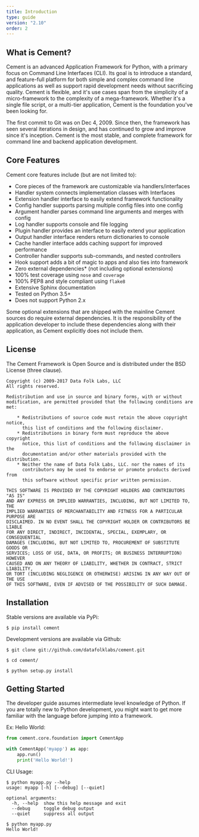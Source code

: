 ```yaml
---
title: Introduction
type: guide
version: "2.10"
order: 2
---
```


## What is Cement?

Cement is an advanced Application Framework for Python, with a primary focus on Command Line Interfaces (CLI).  Its goal is to introduce a standard, and feature-full platform for both simple and complex command line applications as well as support rapid development needs without sacrificing quality.  Cement is flexible, and it's use cases span from the simplicity of a micro-framework to the complexity of a mega-framework. Whether it's a single file script, or a multi-tier application, Cement is the foundation you've been looking for.

The first commit to Git was on Dec 4, 2009.  Since then, the framework has seen several iterations in design, and has continued to grow and improve since it's inception.  Cement is the most stable, and complete framework for command line and backend application development.

## Core Features

Cement core features include (but are not limited to):

- Core pieces of the framework are customizable via handlers/interfaces
- Handler system connects implementation classes with Interfaces
- Extension handler interface to easily extend framework functionality
- Config handler supports parsing multiple config files into one config
- Argument handler parses command line arguments and merges with config
- Log handler supports console and file logging
- Plugin handler provides an interface to easily extend your application
- Output handler interface renders return dictionaries to console
- Cache handler interface adds caching support for improved performance
- Controller handler supports sub-commands, and nested controllers
- Hook support adds a bit of magic to apps and also ties into framework
- Zero external dependencies* (not including optional extensions)
- 100% test coverage using `nose` and `coverage`
- 100% PEP8 and style compliant using `flake8`
- Extensive Sphinx documentation
- Tested on Python 3.5+
- Does not support Python 2.x

<p class="tip-warn">Some optional extensions that are shipped with the mainline Cement sources do require external dependencies.  It is the responsibility of the application developer to include these dependencies along with their application, as Cement explicitly does not include them.</p>

## License

The Cement Framework is Open Source and is distributed under the BSD License (three clause).

```
Copyright (c) 2009-2017 Data Folk Labs, LLC
All rights reserved.

Redistribution and use in source and binary forms, with or without
modification, are permitted provided that the following conditions are met:

    * Redistributions of source code must retain the above copyright notice,
      this list of conditions and the following disclaimer.
    * Redistributions in binary form must reproduce the above copyright
      notice, this list of conditions and the following disclaimer in the
      documentation and/or other materials provided with the distribution.
    * Neither the name of Data Folk Labs, LLC. nor the names of its
      contributors may be used to endorse or promote products derived from
      this software without specific prior written permission.

THIS SOFTWARE IS PROVIDED BY THE COPYRIGHT HOLDERS AND CONTRIBUTORS "AS IS"
AND ANY EXPRESS OR IMPLIED WARRANTIES, INCLUDING, BUT NOT LIMITED TO, THE
IMPLIED WARRANTIES OF MERCHANTABILITY AND FITNESS FOR A PARTICULAR PURPOSE ARE
DISCLAIMED. IN NO EVENT SHALL THE COPYRIGHT HOLDER OR CONTRIBUTORS BE LIABLE
FOR ANY DIRECT, INDIRECT, INCIDENTAL, SPECIAL, EXEMPLARY, OR CONSEQUENTIAL
DAMAGES (INCLUDING, BUT NOT LIMITED TO, PROCUREMENT OF SUBSTITUTE GOODS OR
SERVICES; LOSS OF USE, DATA, OR PROFITS; OR BUSINESS INTERRUPTION) HOWEVER
CAUSED AND ON ANY THEORY OF LIABILITY, WHETHER IN CONTRACT, STRICT LIABILITY,
OR TORT (INCLUDING NEGLIGENCE OR OTHERWISE) ARISING IN ANY WAY OUT OF THE USE
OF THIS SOFTWARE, EVEN IF ADVISED OF THE POSSIBILITY OF SUCH DAMAGE.
```

## Installation

Stable versions are available via PyPi:

```
$ pip install cement
```

Development versions are available via Github:

```
$ git clone git://github.com/datafolklabs/cement.git

$ cd cement/

$ python setup.py install
```

## Getting Started

<p class="tip-warn">The developer guide assumes intermediate level knowledge of Python. If you are totally new to Python development, you might want to get more familiar with the language before jumping into a framework.</p>

Ex: Hello World:

```python
from cement.core.foundation import CementApp

with CementApp('myapp') as app:
    app.run()
    print('Hello World!')
```

CLI Usage:

```
$ python myapp.py --help
usage: myapp [-h] [--debug] [--quiet]

optional arguments:
  -h, --help  show this help message and exit
  --debug     toggle debug output
  --quiet     suppress all output

$ python myapp.py
Hello World!
```


